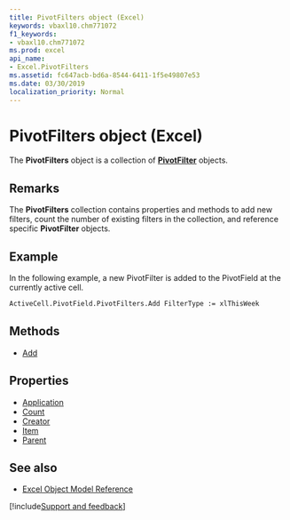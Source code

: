 ```yaml
---
title: PivotFilters object (Excel)
keywords: vbaxl10.chm771072
f1_keywords:
- vbaxl10.chm771072
ms.prod: excel
api_name:
- Excel.PivotFilters
ms.assetid: fc647acb-bd6a-8544-6411-1f5e49807e53
ms.date: 03/30/2019
localization_priority: Normal
---
```



# PivotFilters object (Excel)

The **PivotFilters** object is a collection of **[PivotFilter](excel.pivotfilter.md)** objects.


## Remarks

The **PivotFilters** collection contains properties and methods to add new filters, count the number of existing filters in the collection, and reference specific **PivotFilter** objects.


## Example

In the following example, a new PivotFilter is added to the PivotField at the currently active cell.

```vb
ActiveCell.PivotField.PivotFilters.Add FilterType := xlThisWeek
```


## Methods

- [Add](Excel.PivotFilters.Add.md)

## Properties

- [Application](Excel.pivotFilters.Application.md)
- [Count](Excel.pivotFilters.Count.md)
- [Creator](Excel.pivotFilters.Creator.md)
- [Item](Excel.pivotFilters.Item.md)
- [Parent](Excel.pivotFilters.Parent.md)


## See also

- [Excel Object Model Reference](overview/Excel/object-model.md)

[!include[Support and feedback](~/includes/feedback-boilerplate.md)]